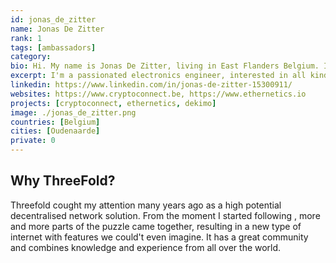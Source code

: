 ```yaml
---
id: jonas_de_zitter
name: Jonas De Zitter
rank: 1
tags: [ambassadors]
category:
bio: Hi. My name is Jonas De Zitter, living in East Flanders Belgium. I have always been fascinated by all kinds of technology.. After my engineering studies, I started working at a development company in Ghent where I make custom electronics and provide consultancy. Since 2016 I have become involved in crypto, after which I founded CryptoConnect together with Gert De Spiegeleer. From that company I started developing green battery systems and I assist Gert with his fast-growing start-up Ethernetics.
excerpt: I'm a passionated electronics engineer, interested in all kinds of exciting technology like blockchain, green energy, power electronics, and of course Threefold.
linkedin: https://www.linkedin.com/in/jonas-de-zitter-15300911/
websites: https://www.cryptoconnect.be, https://www.ethernetics.io
projects: [cryptoconnect, ethernetics, dekimo]
image: ./jonas_de_zitter.png
countries: [Belgium]
cities: [Oudenaarde]
private: 0
---
```


## Why ThreeFold?

Threefold cought my attention many years ago as a high potential decentralised network solution. From the moment I started following , more and more parts of the puzzle came together, resulting in a new type of internet with features we could't even imagine. It has a great community and combines knowledge and experience from all over the world.
